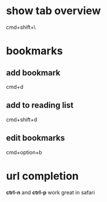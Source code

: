 # show tab overview
cmd+shift+\

# bookmarks
## add bookmark
cmd+d
## add to reading list
cmd+shift+d
## edit bookmarks
cmd+option+b

# url completion
**ctrl-n** and **ctrl-p** work great in safari
